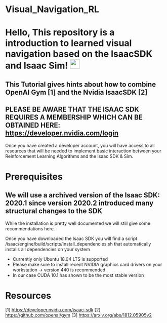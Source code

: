 # Visual_Navigation_RL

# Hello, This repository is a introduction to learned visual navigation based on the IsaacSDK and Isaac Sim! <img src="https://raw.githubusercontent.com/MartinHeinz/MartinHeinz/master/wave.gif" width="30px">

## This Tutorial gives hints about how to combine OpenAI Gym [1] and the Nvidia IsaacSDK [2] 
## PLEASE BE AWARE THAT THE ISAAC SDK REQUIRES A MEMBERSHIP WHICH CAN BE OBTAINED HERE:  https://developer.nvidia.com/login


Once you have created a developer account, you will have access to all resources that will be needed to implement basic interaction between your Reinforcement Learning 
Algorithms and the Isaac SDK & Sim.

# Prerequisites
## We will use a archived version of the Isaac SDK: 2020.1 since version 2020.2 introduced many structural changes to the SDK

While the installation is pretty well documented we will still give some recommendations here.


Once you have downloaded the Isaac SDK you will find a script /isaac/engine/build/scripts/install_dependencies.sh that automatically installs all dependencies on your system

* Currently only Ubuntu 18.04 LTS is supported
* Please make sure to install recent NVIDIA graphics card drivers on your workstation -> version 440 is recommended
* In our case CUDA 10.1 has shown to be the most stable version 



Resources
=========


[1] https://developer.nvidia.com/isaac-sdk
[2] https://github.com/openai/gym
[3] https://arxiv.org/abs/1812.05905v2
